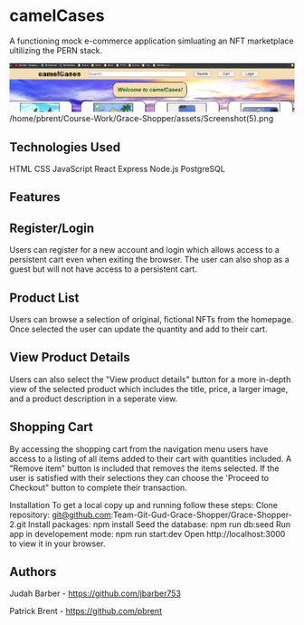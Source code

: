 # camelCases

A functioning mock e-commerce application simluating an NFT marketplace ultilizing the PERN stack.

![](assets/Screenshot(5).png)
/home/pbrent/Course-Work/Grace-Shopper/assets/Screenshot(5).png

## Technologies Used

HTML
CSS
JavaScript
React
Express
Node.js
PostgreSQL

## Features
## Register/Login

Users can register for a new account and login which allows access to a persistent cart even when exiting the browser. The user can also shop as a guest but will not have access to a persistent cart.

## Product List

Users can browse a selection of original, fictional NFTs from the homepage. Once selected the user can update the quantity and add to their cart.

## View Product Details



Users can also select the "View product details" button for a more in-depth view of the selected product which includes the title, price, a larger image, and a product description in a seperate view.   

## Shopping Cart



By accessing the shopping cart from the navigation menu users have access to a listing of all items added to their cart with quantities included. A "Remove item" button is included that removes the items selected. If the user is satisfied with their selections they can choose the 'Proceed to Checkout" button to complete their transaction. 

Installation
To get a local copy up and running follow these steps:
Clone repository:
git@github.com:Team-Git-Gud-Grace-Shopper/Grace-Shopper-2.git
Install packages:
npm install
Seed the database:
npm run db:seed
Run app in developement mode:
npm run start:dev
Open http://localhost:3000 to view it in your browser.

## Authors

Judah Barber - https://github.com/jbarber753

Patrick Brent - https://github.com/pbrent



